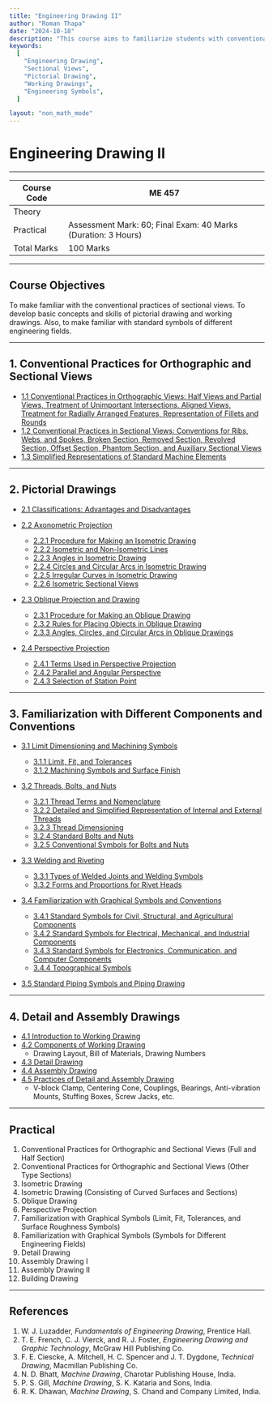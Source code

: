 ```yaml
---
title: "Engineering Drawing II"
author: "Roman Thapa"
date: "2024-10-18"
description: "This course aims to familiarize students with conventional practices of sectional views, pictorial drawing, and working drawings."
keywords:
  [
    "Engineering Drawing",
    "Sectional Views",
    "Pictorial Drawing",
    "Working Drawings",
    "Engineering Symbols",
  ]

layout: "non_math_mode"
---
```


# Engineering Drawing II

---

| Course Code | ME 457                                                        |
| ----------- | ------------------------------------------------------------- |
| Theory      |                                                               |
| Practical   | Assessment Mark: 60; Final Exam: 40 Marks (Duration: 3 Hours) |
| Total Marks | 100 Marks                                                     |

---

## Course Objectives

To make familiar with the conventional practices of sectional views. To develop basic concepts and skills of pictorial drawing and working drawings. Also, to make familiar with standard symbols of different engineering fields.

---

## 1. Conventional Practices for Orthographic and Sectional Views

- [1.1 Conventional Practices in Orthographic Views: Half Views and Partial Views, Treatment of Unimportant Intersections, Aligned Views, Treatment for Radially Arranged Features, Representation of Fillets and Rounds](/path/to/orthographic-views/)
- [1.2 Conventional Practices in Sectional Views: Conventions for Ribs, Webs, and Spokes, Broken Section, Removed Section, Revolved Section, Offset Section, Phantom Section, and Auxiliary Sectional Views](/path/to/sectional-views/)
- [1.3 Simplified Representations of Standard Machine Elements](/path/to/machine-elements/)

---

## 2. Pictorial Drawings

- [2.1 Classifications: Advantages and Disadvantages](/path/to/classifications/)
- [2.2 Axonometric Projection](/path/to/axonometric-projection/)

  - [2.2.1 Procedure for Making an Isometric Drawing](/path/to/isometric-drawing/)
  - [2.2.2 Isometric and Non-Isometric Lines](/path/to/isometric-lines/)
  - [2.2.3 Angles in Isometric Drawing](/path/to/isometric-angles/)
  - [2.2.4 Circles and Circular Arcs in Isometric Drawing](/path/to/isometric-circles/)
  - [2.2.5 Irregular Curves in Isometric Drawing](/path/to/isometric-curves/)
  - [2.2.6 Isometric Sectional Views](/path/to/isometric-sectional-views/)

- [2.3 Oblique Projection and Drawing](/path/to/oblique-drawing/)

  - [2.3.1 Procedure for Making an Oblique Drawing](/path/to/oblique-drawing-procedure/)
  - [2.3.2 Rules for Placing Objects in Oblique Drawing](/path/to/oblique-drawing-rules/)
  - [2.3.3 Angles, Circles, and Circular Arcs in Oblique Drawings](/path/to/oblique-angles/)

- [2.4 Perspective Projection](/path/to/perspective-projection/)

  - [2.4.1 Terms Used in Perspective Projection](/path/to/perspective-terms/)
  - [2.4.2 Parallel and Angular Perspective](/path/to/parallel-angular-perspective/)
  - [2.4.3 Selection of Station Point](/path/to/station-point/)

---

## 3. Familiarization with Different Components and Conventions

- [3.1 Limit Dimensioning and Machining Symbols](/path/to/limit-dimensioning/)

  - [3.1.1 Limit, Fit, and Tolerances](/path/to/fit-tolerances/)
  - [3.1.2 Machining Symbols and Surface Finish](/path/to/machining-symbols/)

- [3.2 Threads, Bolts, and Nuts](/path/to/threads-bolts-nuts/)

  - [3.2.1 Thread Terms and Nomenclature](/path/to/thread-nomenclature/)
  - [3.2.2 Detailed and Simplified Representation of Internal and External Threads](/path/to/thread-representation/)
  - [3.2.3 Thread Dimensioning](/path/to/thread-dimensioning/)
  - [3.2.4 Standard Bolts and Nuts](/path/to/standard-bolts/)
  - [3.2.5 Conventional Symbols for Bolts and Nuts](/path/to/bolt-nut-symbols/)

- [3.3 Welding and Riveting](/path/to/welding-riveting/)

  - [3.3.1 Types of Welded Joints and Welding Symbols](/path/to/welding-symbols/)
  - [3.3.2 Forms and Proportions for Rivet Heads](/path/to/rivet-heads/)

- [3.4 Familiarization with Graphical Symbols and Conventions](/path/to/graphical-symbols/)

  - [3.4.1 Standard Symbols for Civil, Structural, and Agricultural Components](/path/to/civil-structural-symbols/)
  - [3.4.2 Standard Symbols for Electrical, Mechanical, and Industrial Components](/path/to/electrical-mechanical-symbols/)
  - [3.4.3 Standard Symbols for Electronics, Communication, and Computer Components](/path/to/electronics-symbols/)
  - [3.4.4 Topographical Symbols](/path/to/topographical-symbols/)

- [3.5 Standard Piping Symbols and Piping Drawing](/path/to/piping-symbols/)

---

## 4. Detail and Assembly Drawings

- [4.1 Introduction to Working Drawing](/path/to/working-drawing/)
- [4.2 Components of Working Drawing](/path/to/working-drawing-components/)
  - Drawing Layout, Bill of Materials, Drawing Numbers
- [4.3 Detail Drawing](/path/to/detail-drawing/)
- [4.4 Assembly Drawing](/path/to/assembly-drawing/)
- [4.5 Practices of Detail and Assembly Drawing](/path/to/practice-detail-assembly/)
  - V-block Clamp, Centering Cone, Couplings, Bearings, Anti-vibration Mounts, Stuffing Boxes, Screw Jacks, etc.

---

## Practical

1. Conventional Practices for Orthographic and Sectional Views (Full and Half Section)
2. Conventional Practices for Orthographic and Sectional Views (Other Type Sections)
3. Isometric Drawing
4. Isometric Drawing (Consisting of Curved Surfaces and Sections)
5. Oblique Drawing
6. Perspective Projection
7. Familiarization with Graphical Symbols (Limit, Fit, Tolerances, and Surface Roughness Symbols)
8. Familiarization with Graphical Symbols (Symbols for Different Engineering Fields)
9. Detail Drawing
10. Assembly Drawing I
11. Assembly Drawing II
12. Building Drawing

---

## References

1. W. J. Luzadder, _Fundamentals of Engineering Drawing_, Prentice Hall.
2. T. E. French, C. J. Vierck, and R. J. Foster, _Engineering Drawing and Graphic Technology_, McGraw Hill Publishing Co.
3. F. E. Ciescke, A. Mitchell, H. C. Spencer and J. T. Dygdone, _Technical Drawing_, Macmillan Publishing Co.
4. N. D. Bhatt, _Machine Drawing_, Charotar Publishing House, India.
5. P. S. Gill, _Machine Drawing_, S. K. Kataria and Sons, India.
6. R. K. Dhawan, _Machine Drawing_, S. Chand and Company Limited, India.
